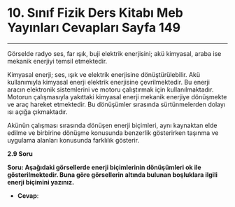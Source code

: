 # 10. Sınıf Fizik Ders Kitabı Meb Yayınları Cevapları Sayfa 149

---

Görselde radyo ses, far ışık, buji elektrik enerjisini; akü kimyasal, araba ise mekanik enerjiyi temsil etmektedir.

 Kimyasal enerji; ses, ışık ve elektrik enerjisine dönüştürülebilir. Akü kullanımıyla kimyasal enerji elektrik enerjisine çevrilmektedir. Bu enerji aracın elektronik sistemlerini ve motoru çalıştırmak için kullanılmaktadır. Motorun çalışmasıyla yakıttaki kimyasal enerji mekanik enerjiye dönüşmekte ve araç hareket etmektedir. Bu dönüşümler sırasında sürtünmelerden dolayı ısı açığa çıkmaktadır.

 Akünün çalışması sırasında dönüşen enerji biçimleri, aynı kaynaktan elde edilme ve birbirine dönüşme konusunda benzerlik gösterirken taşınma ve uygulama alanları konusunda farklılık gösterir.

**2.9 Soru**

**Soru: Aşağıdaki görsellerde enerji biçimlerinin dönüşümleri ok ile gösterilmektedir. Buna göre görsellerin altında bulunan boşluklara ilgili enerji biçimini yazınız.**

-   **Cevap**: